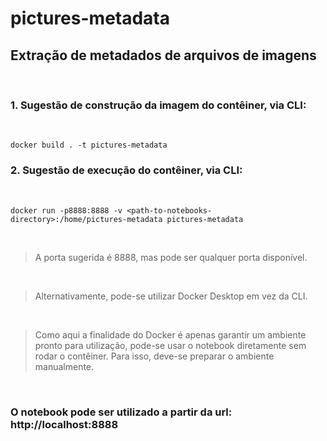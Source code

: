 # pictures-metadata 

## Extração de metadados de arquivos de imagens  

<br/> 

### 1. Sugestão de construção da imagem do contêiner, via CLI:  

<br/> 

    docker build . -t pictures-metadata

### 2. Sugestão de execução do contêiner, via CLI: 

<br/> 

    docker run -p8888:8888 -v <path-to-notebooks-directory>:/home/pictures-metadata pictures-metadata  
 
<br/> 
 

> A porta sugerida é 8888, mas pode ser qualquer porta disponível.  

<br />

> Alternativamente, pode-se utilizar Docker Desktop em vez da CLI.

<br />  

> Como aqui a finalidade do Docker é apenas garantir um ambiente pronto para utilização, pode-se usar o notebook diretamente sem rodar o contêiner. Para isso, deve-se preparar o ambiente manualmente.

<br/> 

### O notebook pode ser utilizado a partir da url: http://localhost:8888

